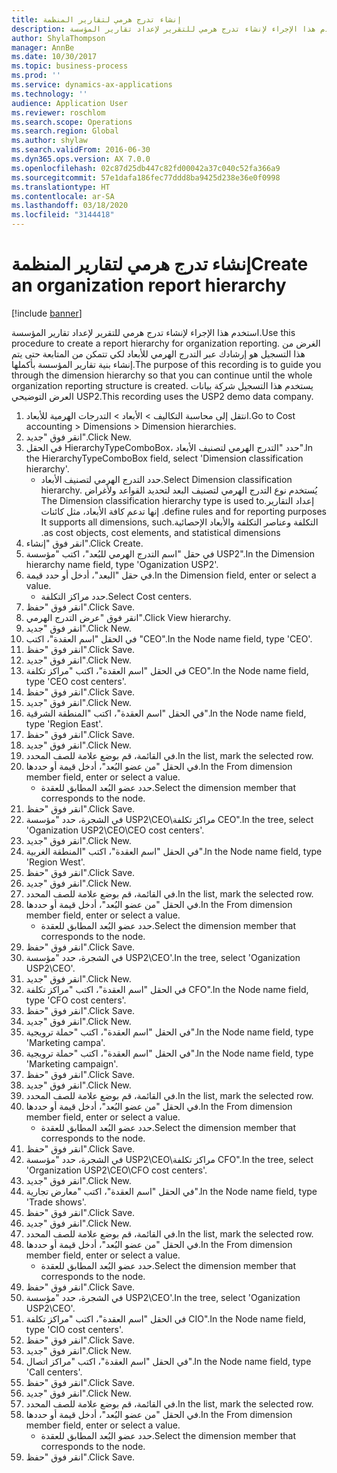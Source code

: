 ```yaml
---
title: إنشاء تدرج هرمي لتقارير المنظمة
description: استخدم هذا الإجراء لإنشاء تدرج هرمي للتقرير لإعداد تقارير المؤسسة.
author: ShylaThompson
manager: AnnBe
ms.date: 10/30/2017
ms.topic: business-process
ms.prod: ''
ms.service: dynamics-ax-applications
ms.technology: ''
audience: Application User
ms.reviewer: roschlom
ms.search.scope: Operations
ms.search.region: Global
ms.author: shylaw
ms.search.validFrom: 2016-06-30
ms.dyn365.ops.version: AX 7.0.0
ms.openlocfilehash: 02c87d25db447c82fd00042a37c040c52fa366a9
ms.sourcegitcommit: 57e1dafa186fec77ddd8ba9425d238e36e0f0998
ms.translationtype: HT
ms.contentlocale: ar-SA
ms.lasthandoff: 03/18/2020
ms.locfileid: "3144418"
---
```

# <a name="create-an-organization-report-hierarchy"></a><span data-ttu-id="6f58f-103">إنشاء تدرج هرمي لتقارير المنظمة</span><span class="sxs-lookup"><span data-stu-id="6f58f-103">Create an organization report hierarchy</span></span>

[!include [banner](../../includes/banner.md)]

<span data-ttu-id="6f58f-104">استخدم هذا الإجراء لإنشاء تدرج هرمي للتقرير لإعداد تقارير المؤسسة.</span><span class="sxs-lookup"><span data-stu-id="6f58f-104">Use this procedure to create a report hierarchy for organization reporting.</span></span> <span data-ttu-id="6f58f-105">الغرض من هذا التسجيل هو إرشادك عبر التدرج الهرمي للأبعاد لكي تتمكن من المتابعة حتى يتم إنشاء بنية تقارير المؤسسة بأكملها.</span><span class="sxs-lookup"><span data-stu-id="6f58f-105">The purpose of this recording is to guide you through the dimension hierarchy so that you can continue until the whole organization reporting structure is created.</span></span> <span data-ttu-id="6f58f-106">يستخدم هذا التسجيل شركة بيانات العرض التوضيحي USP2.</span><span class="sxs-lookup"><span data-stu-id="6f58f-106">This recording uses the USP2 demo data company.</span></span>

1. <span data-ttu-id="6f58f-107">انتقل إلى محاسبة التكاليف > الأبعاد > التدرجات الهرمية للأبعاد‬.</span><span class="sxs-lookup"><span data-stu-id="6f58f-107">Go to Cost accounting > Dimensions > Dimension hierarchies.</span></span>
2. <span data-ttu-id="6f58f-108">انقر فوق "جديد".</span><span class="sxs-lookup"><span data-stu-id="6f58f-108">Click New.</span></span>
3. <span data-ttu-id="6f58f-109">في الحقل HierarchyTypeComboBox، حدد "التدرج الهرمي لتصنيف الأبعاد‬".</span><span class="sxs-lookup"><span data-stu-id="6f58f-109">In the HierarchyTypeComboBox field, select 'Dimension classification hierarchy'.</span></span>
    * <span data-ttu-id="6f58f-110">حدد التدرج الهرمي لتصنيف الأبعاد‬.</span><span class="sxs-lookup"><span data-stu-id="6f58f-110">Select Dimension classification hierarchy.</span></span> <span data-ttu-id="6f58f-111">يُستخدم نوع ‏‫التدرج الهرمي لتصنيف البعد لتحديد القواعد ولأغراض إعداد التقارير.</span><span class="sxs-lookup"><span data-stu-id="6f58f-111">The Dimension classification hierarchy type is used to define rules and for reporting purposes.</span></span> <span data-ttu-id="6f58f-112">إنها تدعم كافة الأبعاد، مثل كائنات التكلفة وعناصر التكلفة والأبعاد الإحصائية.</span><span class="sxs-lookup"><span data-stu-id="6f58f-112">It supports all dimensions, such as cost objects, cost elements, and statistical dimensions.</span></span>  
4. <span data-ttu-id="6f58f-113">انقر فوق "إنشاء".</span><span class="sxs-lookup"><span data-stu-id="6f58f-113">Click Create.</span></span>
5. <span data-ttu-id="6f58f-114">في حقل "‏‫اسم التدرج الهرمي للبُعد‬‬"، اكتب "مؤسسة USP2".</span><span class="sxs-lookup"><span data-stu-id="6f58f-114">In the Dimension hierarchy name field, type 'Oganization USP2'.</span></span>
6. <span data-ttu-id="6f58f-115">في حقل "البعد"، أدخل أو حدد قيمة.</span><span class="sxs-lookup"><span data-stu-id="6f58f-115">In the Dimension field, enter or select a value.</span></span>
    * <span data-ttu-id="6f58f-116">حدد مراكز التكلفة.</span><span class="sxs-lookup"><span data-stu-id="6f58f-116">Select Cost centers.</span></span>  
7. <span data-ttu-id="6f58f-117">انقر فوق "حفظ".</span><span class="sxs-lookup"><span data-stu-id="6f58f-117">Click Save.</span></span>
8. <span data-ttu-id="6f58f-118">انقر فوق "عرض التدرج الهرمي".</span><span class="sxs-lookup"><span data-stu-id="6f58f-118">Click View hierarchy.</span></span>
9. <span data-ttu-id="6f58f-119">انقر فوق "جديد".</span><span class="sxs-lookup"><span data-stu-id="6f58f-119">Click New.</span></span>
10. <span data-ttu-id="6f58f-120">في الحقل "اسم العقدة"، اكتب "CEO".</span><span class="sxs-lookup"><span data-stu-id="6f58f-120">In the Node name field, type 'CEO'.</span></span>
11. <span data-ttu-id="6f58f-121">انقر فوق "حفظ".</span><span class="sxs-lookup"><span data-stu-id="6f58f-121">Click Save.</span></span>
12. <span data-ttu-id="6f58f-122">انقر فوق "جديد".</span><span class="sxs-lookup"><span data-stu-id="6f58f-122">Click New.</span></span>
13. <span data-ttu-id="6f58f-123">في الحقل "اسم العقدة"، اكتب "مراكز تكلفة CEO".</span><span class="sxs-lookup"><span data-stu-id="6f58f-123">In the Node name field, type 'CEO cost centers'.</span></span>
14. <span data-ttu-id="6f58f-124">انقر فوق "حفظ".</span><span class="sxs-lookup"><span data-stu-id="6f58f-124">Click Save.</span></span>
15. <span data-ttu-id="6f58f-125">انقر فوق "جديد".</span><span class="sxs-lookup"><span data-stu-id="6f58f-125">Click New.</span></span>
16. <span data-ttu-id="6f58f-126">في الحقل "اسم العقدة"، اكتب "المنطقة الشرقية".</span><span class="sxs-lookup"><span data-stu-id="6f58f-126">In the Node name field, type 'Region East'.</span></span>
17. <span data-ttu-id="6f58f-127">انقر فوق "حفظ".</span><span class="sxs-lookup"><span data-stu-id="6f58f-127">Click Save.</span></span>
18. <span data-ttu-id="6f58f-128">انقر فوق "جديد".</span><span class="sxs-lookup"><span data-stu-id="6f58f-128">Click New.</span></span>
19. <span data-ttu-id="6f58f-129">في القائمة، قم بوضع علامة للصف المحدد.</span><span class="sxs-lookup"><span data-stu-id="6f58f-129">In the list, mark the selected row.</span></span>
20. <span data-ttu-id="6f58f-130">في الحقل "من عضو البُعد‬"، أدخل قيمة أو حددها.</span><span class="sxs-lookup"><span data-stu-id="6f58f-130">In the From dimension member field, enter or select a value.</span></span>
    * <span data-ttu-id="6f58f-131">حدد عضو البُعد المطابق للعقدة.</span><span class="sxs-lookup"><span data-stu-id="6f58f-131">Select the dimension member that corresponds to the node.</span></span>  
21. <span data-ttu-id="6f58f-132">انقر فوق "حفظ".</span><span class="sxs-lookup"><span data-stu-id="6f58f-132">Click Save.</span></span>
22. <span data-ttu-id="6f58f-133">في الشجرة، حدد "مؤسسة USP2\CEO\مراكز تكلفة CEO".</span><span class="sxs-lookup"><span data-stu-id="6f58f-133">In the tree, select 'Oganization USP2\CEO\CEO cost centers'.</span></span>
23. <span data-ttu-id="6f58f-134">انقر فوق "جديد".</span><span class="sxs-lookup"><span data-stu-id="6f58f-134">Click New.</span></span>
24. <span data-ttu-id="6f58f-135">في الحقل "اسم العقدة"، اكتب "المنطقة الغربية".</span><span class="sxs-lookup"><span data-stu-id="6f58f-135">In the Node name field, type 'Region West'.</span></span>
25. <span data-ttu-id="6f58f-136">انقر فوق "حفظ".</span><span class="sxs-lookup"><span data-stu-id="6f58f-136">Click Save.</span></span>
26. <span data-ttu-id="6f58f-137">انقر فوق "جديد".</span><span class="sxs-lookup"><span data-stu-id="6f58f-137">Click New.</span></span>
27. <span data-ttu-id="6f58f-138">في القائمة، قم بوضع علامة للصف المحدد.</span><span class="sxs-lookup"><span data-stu-id="6f58f-138">In the list, mark the selected row.</span></span>
28. <span data-ttu-id="6f58f-139">في الحقل "من عضو البُعد‬"، أدخل قيمة أو حددها.</span><span class="sxs-lookup"><span data-stu-id="6f58f-139">In the From dimension member field, enter or select a value.</span></span>
    * <span data-ttu-id="6f58f-140">حدد عضو البُعد المطابق للعقدة.</span><span class="sxs-lookup"><span data-stu-id="6f58f-140">Select the dimension member that corresponds to the node.</span></span>  
29. <span data-ttu-id="6f58f-141">انقر فوق "حفظ".</span><span class="sxs-lookup"><span data-stu-id="6f58f-141">Click Save.</span></span>
30. <span data-ttu-id="6f58f-142">في الشجرة، حدد "مؤسسة USP2\CEO'.</span><span class="sxs-lookup"><span data-stu-id="6f58f-142">In the tree, select 'Oganization USP2\CEO'.</span></span>
31. <span data-ttu-id="6f58f-143">انقر فوق "جديد".</span><span class="sxs-lookup"><span data-stu-id="6f58f-143">Click New.</span></span>
32. <span data-ttu-id="6f58f-144">في الحقل "اسم العقدة"، اكتب "مراكز تكلفة CFO".</span><span class="sxs-lookup"><span data-stu-id="6f58f-144">In the Node name field, type 'CFO cost centers'.</span></span>
33. <span data-ttu-id="6f58f-145">انقر فوق "حفظ".</span><span class="sxs-lookup"><span data-stu-id="6f58f-145">Click Save.</span></span>
34. <span data-ttu-id="6f58f-146">انقر فوق "جديد".</span><span class="sxs-lookup"><span data-stu-id="6f58f-146">Click New.</span></span>
35. <span data-ttu-id="6f58f-147">في الحقل "اسم العقدة"، اكتب "حملة ترويجية".</span><span class="sxs-lookup"><span data-stu-id="6f58f-147">In the Node name field, type 'Marketing campa'.</span></span>
36. <span data-ttu-id="6f58f-148">في الحقل "اسم العقدة"، اكتب "حملة ترويجية".</span><span class="sxs-lookup"><span data-stu-id="6f58f-148">In the Node name field, type 'Marketing campaign'.</span></span>
37. <span data-ttu-id="6f58f-149">انقر فوق "حفظ".</span><span class="sxs-lookup"><span data-stu-id="6f58f-149">Click Save.</span></span>
38. <span data-ttu-id="6f58f-150">انقر فوق "جديد".</span><span class="sxs-lookup"><span data-stu-id="6f58f-150">Click New.</span></span>
39. <span data-ttu-id="6f58f-151">في القائمة، قم بوضع علامة للصف المحدد.</span><span class="sxs-lookup"><span data-stu-id="6f58f-151">In the list, mark the selected row.</span></span>
40. <span data-ttu-id="6f58f-152">في الحقل "من عضو البُعد‬"، أدخل قيمة أو حددها.</span><span class="sxs-lookup"><span data-stu-id="6f58f-152">In the From dimension member field, enter or select a value.</span></span>
    * <span data-ttu-id="6f58f-153">حدد عضو البُعد المطابق للعقدة.</span><span class="sxs-lookup"><span data-stu-id="6f58f-153">Select the dimension member that corresponds to the node.</span></span>  
41. <span data-ttu-id="6f58f-154">انقر فوق "حفظ".</span><span class="sxs-lookup"><span data-stu-id="6f58f-154">Click Save.</span></span>
42. <span data-ttu-id="6f58f-155">في الشجرة، حدد "مؤسسة USP2‏\CEO\مراكز تكلفة CFO".</span><span class="sxs-lookup"><span data-stu-id="6f58f-155">In the tree, select 'Organization USP2\CEO\CFO cost centers'.</span></span>
43. <span data-ttu-id="6f58f-156">انقر فوق "جديد".</span><span class="sxs-lookup"><span data-stu-id="6f58f-156">Click New.</span></span>
44. <span data-ttu-id="6f58f-157">في الحقل "اسم العقدة"، اكتب "معارض تجارية".</span><span class="sxs-lookup"><span data-stu-id="6f58f-157">In the Node name field, type 'Trade shows'.</span></span>
45. <span data-ttu-id="6f58f-158">انقر فوق "حفظ".</span><span class="sxs-lookup"><span data-stu-id="6f58f-158">Click Save.</span></span>
46. <span data-ttu-id="6f58f-159">انقر فوق "جديد".</span><span class="sxs-lookup"><span data-stu-id="6f58f-159">Click New.</span></span>
47. <span data-ttu-id="6f58f-160">في القائمة، قم بوضع علامة للصف المحدد.</span><span class="sxs-lookup"><span data-stu-id="6f58f-160">In the list, mark the selected row.</span></span>
48. <span data-ttu-id="6f58f-161">في الحقل "من عضو البُعد‬"، أدخل قيمة أو حددها.</span><span class="sxs-lookup"><span data-stu-id="6f58f-161">In the From dimension member field, enter or select a value.</span></span>
    * <span data-ttu-id="6f58f-162">حدد عضو البُعد المطابق للعقدة.</span><span class="sxs-lookup"><span data-stu-id="6f58f-162">Select the dimension member that corresponds to the node.</span></span>  
49. <span data-ttu-id="6f58f-163">انقر فوق "حفظ".</span><span class="sxs-lookup"><span data-stu-id="6f58f-163">Click Save.</span></span>
50. <span data-ttu-id="6f58f-164">في الشجرة، حدد "مؤسسة USP2\CEO'.</span><span class="sxs-lookup"><span data-stu-id="6f58f-164">In the tree, select 'Oganization USP2\CEO'.</span></span>
51. <span data-ttu-id="6f58f-165">في الحقل "اسم العقدة"، اكتب "مراكز تكلفة CIO".</span><span class="sxs-lookup"><span data-stu-id="6f58f-165">In the Node name field, type 'CIO cost centers'.</span></span>
52. <span data-ttu-id="6f58f-166">انقر فوق "حفظ".</span><span class="sxs-lookup"><span data-stu-id="6f58f-166">Click Save.</span></span>
53. <span data-ttu-id="6f58f-167">انقر فوق "جديد".</span><span class="sxs-lookup"><span data-stu-id="6f58f-167">Click New.</span></span>
54. <span data-ttu-id="6f58f-168">في الحقل "اسم العقدة"، اكتب "مراكز اتصال".</span><span class="sxs-lookup"><span data-stu-id="6f58f-168">In the Node name field, type 'Call centers'.</span></span>
55. <span data-ttu-id="6f58f-169">انقر فوق "حفظ".</span><span class="sxs-lookup"><span data-stu-id="6f58f-169">Click Save.</span></span>
56. <span data-ttu-id="6f58f-170">انقر فوق "جديد".</span><span class="sxs-lookup"><span data-stu-id="6f58f-170">Click New.</span></span>
57. <span data-ttu-id="6f58f-171">في القائمة، قم بوضع علامة للصف المحدد.</span><span class="sxs-lookup"><span data-stu-id="6f58f-171">In the list, mark the selected row.</span></span>
58. <span data-ttu-id="6f58f-172">في الحقل "من عضو البُعد‬"، أدخل قيمة أو حددها.</span><span class="sxs-lookup"><span data-stu-id="6f58f-172">In the From dimension member field, enter or select a value.</span></span>
    * <span data-ttu-id="6f58f-173">حدد عضو البُعد المطابق للعقدة.</span><span class="sxs-lookup"><span data-stu-id="6f58f-173">Select the dimension member that corresponds to the node.</span></span>  
59. <span data-ttu-id="6f58f-174">انقر فوق "حفظ".</span><span class="sxs-lookup"><span data-stu-id="6f58f-174">Click Save.</span></span>

